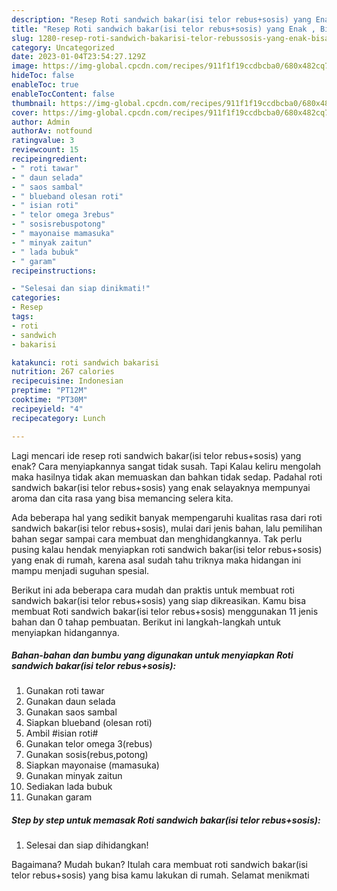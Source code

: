 ```yaml
---
description: "Resep Roti sandwich bakar(isi telor rebus+sosis) yang Enak , Bisa Manjain Lidah"
title: "Resep Roti sandwich bakar(isi telor rebus+sosis) yang Enak , Bisa Manjain Lidah"
slug: 1280-resep-roti-sandwich-bakarisi-telor-rebussosis-yang-enak-bisa-manjain-lidah
category: Uncategorized
date: 2023-01-04T23:54:27.129Z
image: https://img-global.cpcdn.com/recipes/911f1f19ccdbcba0/680x482cq70/roti-sandwich-bakarisi-telor-rebussosis-foto-resep-utama.jpg
hideToc: false
enableToc: true
enableTocContent: false
thumbnail: https://img-global.cpcdn.com/recipes/911f1f19ccdbcba0/680x482cq70/roti-sandwich-bakarisi-telor-rebussosis-foto-resep-utama.jpg
cover: https://img-global.cpcdn.com/recipes/911f1f19ccdbcba0/680x482cq70/roti-sandwich-bakarisi-telor-rebussosis-foto-resep-utama.jpg
author: Admin
authorAv: notfound
ratingvalue: 3
reviewcount: 15
recipeingredient:
- " roti tawar"
- " daun selada"
- " saos sambal"
- " blueband olesan roti"
- " isian roti"
- " telor omega 3rebus"
- " sosisrebuspotong"
- " mayonaise mamasuka"
- " minyak zaitun"
- " lada bubuk"
- " garam"
recipeinstructions:

- "Selesai dan siap dinikmati!"
categories:
- Resep
tags:
- roti
- sandwich
- bakarisi

katakunci: roti sandwich bakarisi 
nutrition: 267 calories
recipecuisine: Indonesian
preptime: "PT12M"
cooktime: "PT30M"
recipeyield: "4"
recipecategory: Lunch

---
```



Lagi mencari ide resep roti sandwich bakar(isi telor rebus+sosis) yang enak? Cara menyiapkannya sangat tidak susah. Tapi Kalau keliru mengolah maka hasilnya tidak akan memuaskan dan bahkan tidak sedap. Padahal roti sandwich bakar(isi telor rebus+sosis) yang enak selayaknya mempunyai aroma dan cita rasa yang bisa memancing selera kita.




Ada beberapa hal yang sedikit banyak mempengaruhi kualitas rasa dari roti sandwich bakar(isi telor rebus+sosis), mulai dari jenis bahan, lalu pemilihan bahan segar sampai cara membuat dan menghidangkannya. Tak perlu pusing kalau hendak menyiapkan roti sandwich bakar(isi telor rebus+sosis) yang enak di rumah, karena asal sudah tahu triknya maka hidangan ini mampu menjadi suguhan spesial.


Berikut ini ada beberapa cara mudah dan praktis untuk membuat roti sandwich bakar(isi telor rebus+sosis) yang siap dikreasikan. Kamu bisa membuat Roti sandwich bakar(isi telor rebus+sosis) menggunakan 11 jenis bahan dan 0 tahap pembuatan. Berikut ini langkah-langkah untuk menyiapkan hidangannya.

<!--inarticleads1-->

##### Bahan-bahan dan bumbu yang digunakan untuk menyiapkan Roti sandwich bakar(isi telor rebus+sosis):

1. Gunakan  roti tawar
1. Gunakan  daun selada
1. Gunakan  saos sambal
1. Siapkan  blueband (olesan roti)
1. Ambil  #isian roti#
1. Gunakan  telor omega 3(rebus)
1. Gunakan  sosis(rebus,potong)
1. Siapkan  mayonaise (mamasuka)
1. Gunakan  minyak zaitun
1. Sediakan  lada bubuk
1. Gunakan  garam




<!--inarticleads2-->

##### Step by step untuk memasak Roti sandwich bakar(isi telor rebus+sosis):


1. Selesai dan siap dihidangkan!



Bagaimana? Mudah bukan? Itulah cara membuat roti sandwich bakar(isi telor rebus+sosis) yang bisa kamu lakukan di rumah. Selamat menikmati
